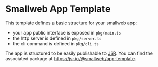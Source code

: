 # Smallweb App Template

This template defines a basic structure for your smallweb app:

- your app public interface is exposed in `pkg/main.ts`
- the http server is defined in `pkg/server.ts`
- the cli command is defined in `pkg/cli.ts`

The app is structured to be easily publishable to [JSR](https://jsr.io). You can find the associated package at <https://jsr.io/@smallweb/app-template>.
